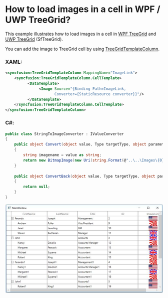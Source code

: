# How to load images in a cell in WPF / UWP TreeGrid?

This example illustrates how to load images in a cell in [WPF TreeGrid](https://www.syncfusion.com/wpf-controls/treegrid) and [UWP TreeGrid](https://www.syncfusion.com/uwp-ui-controls/treegrid) (SfTreeGrid).

You can add the image to TreeGrid cell by using [TreeGridTemplateColumn](https://help.syncfusion.com/cr/wpf/Syncfusion.UI.Xaml.TreeGrid.TreeGridTemplateColumn.html).

### XAML:
``` xml
<syncfusion:TreeGridTemplateColumn MappingName="ImageLink">
    <syncfusion:TreeGridTemplateColumn.CellTemplate>
          <DataTemplate>
               <Image Source="{Binding Path=ImageLink,
                      Converter={StaticResource converter}}"/>
          </DataTemplate>
    </syncfusion:TreeGridTemplateColumn.CellTemplate>
</syncfusion:TreeGridTemplateColumn>
```

### C#:
``` c#
public class StringToImageConverter : IValueConverter
{
    public object Convert(object value, Type targetType, object parameter, System.Globalization.CultureInfo culture)
    {
        string imagename = value as string;
        return new BitmapImage(new Uri(string.Format(@"..\..\Images\{0}", imagename), UriKind.Relative));
    }

    public object ConvertBack(object value, Type targetType, object parameter, System.Globalization.CultureInfo culture)
    {
        return null;
    }
}
```

![Load Images in cells](ShowImagesInCell.png)